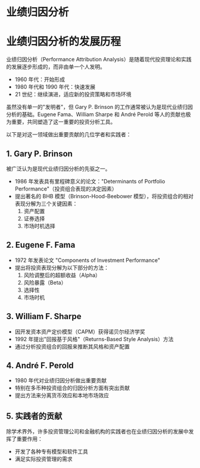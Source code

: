 # 业绩归因分析

# 业绩归因分析的发展历程

业绩归因分析（Performance Attribution Analysis）是随着现代投资理论和实践的发展逐步形成的，而非由单一个人发明。

- 1960 年代：开始形成
- 1980 年代和 1990 年代：快速发展
- 21 世纪：继续演进，适应新的投资策略和市场环境

虽然没有单一的"发明者"，但 Gary P. Brinson 的工作通常被认为是现代业绩归因分析的基础。Eugene Fama、William Sharpe 和 André Perold 等人的贡献也极为重要，共同塑造了这一重要的投资分析工具。

以下是对这一领域做出重要贡献的几位学者和实践者：

## 1. Gary P. Brinson

被广泛认为是现代业绩归因分析的先驱之一。

- 1986 年发表具有里程碑意义的论文："Determinants of Portfolio Performance"（投资组合表现的决定因素）
- 提出著名的 BHB 模型（Brinson-Hood-Beebower 模型），将投资组合的相对表现分解为三个关键因素：
  1. 资产配置
  2. 证券选择
  3. 市场时机选择

## 2. Eugene F. Fama

- 1972 年发表论文 "Components of Investment Performance"
- 提出将投资表现分解为以下部分的方法：
  1. 风险调整后的超额收益（Alpha）
  2. 风险暴露（Beta）
  3. 选择性
  4. 市场时机

## 3. William F. Sharpe

- 因开发资本资产定价模型（CAPM）获得诺贝尔经济学奖
- 1992 年提出"回报基于风格"（Returns-Based Style Analysis）方法
- 通过分析投资组合的回报来推断其风格和资产配置

## 4. André F. Perold

- 1980 年代对业绩归因分析做出重要贡献
- 特别在多币种投资组合的归因分析方面有突出贡献
- 提出方法来分离货币效应和本地市场效应

## 5. 实践者的贡献

除学术界外，许多投资管理公司和金融机构的实践者也在业绩归因分析的发展中发挥了重要作用：

- 开发了各种专有模型和软件工具
- 满足实际投资管理的需求
